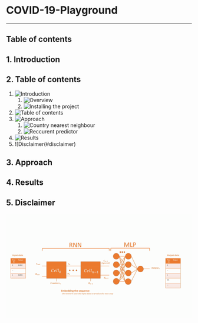 # COVID-19-Playground
---

Table of contents
---

## 1. Introduction

## 2. Table of contents<a name="task">
1. ![Introduction](#introd)
    1. ![Overview](#introd_overview)
    2. ![Installing the project](#introd_install)
2. ![Table of contents](#introd)
3. ![Approach](#approach)
    1. ![Country nearest neighbour](#approach_nn)  
    2. ![Reccurent predictor](#approach_rnn)
4. ![Results](#results)
5. ![Disclaimer(#disclaimer)

## 3. Approach

## 4. Results

## 5. Disclaimer


![RNN_Flow](assets/images/rnn.gif)
